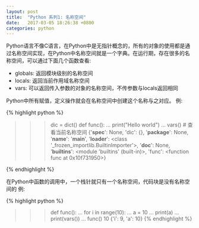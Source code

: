 ```yaml
---
layout: post
title:  "Python 系列1: 名称空间"
date:   2017-03-05 18:26:38 +0800
categories: python
---
```

Python语言不像C语言，在Python中是无指针概念的，所有的对象的使用都是通过名称空间实现，在Python中名称空间就是一个字典。在运行期，存在很多的名称空间，可以通过下面几个函数查看:
- globals: 返回模块级别的名称空间
- locals: 返回当前作用域名称空间
- vars: 可以返回传入参数的对象的名称空间，不传参数与locals返回相同

Python中所有赋值，定义操作就会在名称空间中创建这个名称与之对应。
例:

{% highlight python %}
>>> dic = dict()
>>> def func():
...   print("Hello world")
...
>>> vars()  # 查看当前名称空间
{'__spec__': None, 'dic': {}, '__package__': None, '__name__': '__main__', '__loader__': <class '_frozen_importlib.BuiltinImporter'>, '__doc__': None, '__builtins__': <module 'builtins' (built-in)>, 'func': <function func at 0x10f731950>}

{% endhighlight %}

在Python中函数的调用中，一个栈针就只有一个名称空间，代码块是没有名称空间的
例:

{% highlight python %}
>>> def func():
...   for i in range(10):
...     a = 10
...   print(a)
...   print(vars())
...
>>> func()
10
{'i': 9, 'a': 10}
{% endhighlight %}
